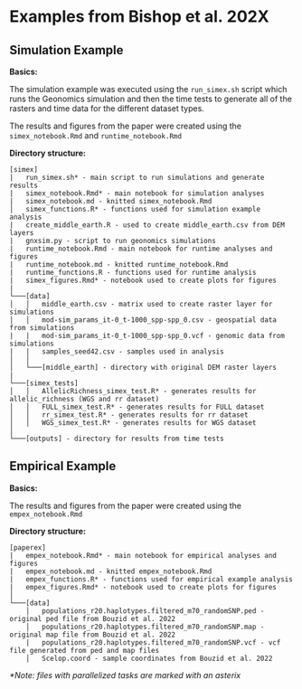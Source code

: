 Examples from Bishop et al. 202X
================

## Simulation Example

**Basics:**

The simulation example was executed using the `run_simex.sh` script
which runs the Geonomics simulation and then the time tests to generate
all of the rasters and time data for the different dataset types.

The results and figures from the paper were created using the
`simex_notebook.Rmd` and `runtime_notebook.Rmd`

**Directory structure:**

    [simex]
    |   run_simex.sh* - main script to run simulations and generate results
    |   simex_notebook.Rmd* - main notebook for simulation analyses
    |   simex_notebook.md - knitted simex_notebook.Rmd
    │   simex_functions.R* - functions used for simulation example analysis
    |   create_middle_earth.R - used to create middle_earth.csv from DEM layers
    |   gnxsim.py - script to run geonomics simulations
    |   runtime_notebook.Rmd - main notebook for runtime analyses and figures
    |   runtime_notebook.md - knitted runtime_notebook.Rmd 
    |   runtime_functions.R - functions used for runtime analysis
    |   simex_figures.Rmd* - notebook used to create plots for figures
    |
    └───[data]
    │   │   middle_earth.csv - matrix used to create raster layer for simulations
    │   │   mod-sim_params_it-0_t-1000_spp-spp_0.csv - geospatial data from simulations
    |   |   mod-sim_params_it-0_t-1000_spp-spp_0.vcf - genomic data from simulations
    |   |   samples_seed42.csv - samples used in analysis
    │   │
    │   └───[middle_earth] - directory with original DEM raster layers
    |
    └───[simex_tests]
    │   │   AllelicRichness_simex_test.R* - generates results for allelic_richness (WGS and rr dataset)
    │   │   FULL_simex_test.R* - generates results for FULL dataset
    │   │   rr_simex_test.R* - generates results for rr dataset
    │   │   WGS_simex_test.R* - generates results for WGS dataset
    │   
    └───[outputs] - directory for results from time tests

## Empirical Example

**Basics:**

The results and figures from the paper were created using the
`empex_notebook.Rmd`

**Directory structure:**

    [paperex]
    |   empex_notebook.Rmd* - main notebook for empirical analyses and figures
    |   empex_notebook.md - knitted empex_notebook.Rmd
    |   empex_functions.R* - functions used for empirical example analysis
    |   empex_figures.Rmd* - notebook used to create plots for figures
    │
    └───[data]
        │   populations_r20.haplotypes.filtered_m70_randomSNP.ped - original ped file from Bouzid et al. 2022
        │   populations_r20.haplotypes.filtered_m70_randomSNP.map - original map file from Bouzid et al. 2022
        |   populations_r20.haplotypes.filtered_m70_randomSNP.vcf - vcf file generated from ped and map files
        │   Scelop.coord - sample coordinates from Bouzid et al. 2022

*\*Note: files with parallelized tasks are marked with an asterix*
